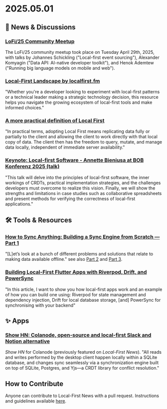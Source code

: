 # 2025.05.01

## 📰 News & Discussions

### [LoFi/25 Community Meetup](https://www.youtube.com/watch?v=AIDu8TglQxo&list=PLTbD2QA-VMnXFsLbuPGz1H-Najv9MD2-H&index=25)
The LoFi/25 community meetup took place on Tuesday April 29th, 2025, with talks by Johannes Schickling ("Local-first event sourcing"), Alexander Komyagin ("Data API: AI-native developer toolkit"), and Henok Ademtew ("Running big language models on mobile and web").

### [Local-First Landscape by localfirst.fm](https://www.localfirst.fm/landscape)
"Whether you're a developer looking to experiment with local-first patterns or a technical leader making a strategic technology decision, this resource helps you navigate the growing ecosystem of local-first tools and make informed choices."

### [A more practical definition of Local First](https://www.triplit.dev/blog/local-first-definition)
"In practical terms, adopting Local First means replicating data fully or partially to the client and allowing the client to work directly with that local copy of data. The client then has the freedom to query, mutate, and manage data locally, independent of immediate server availability."

### [Keynote: Local-first Software - Annette Bieniusa at BOB Konferenz 2025 (talk)](https://media.ccc.de/v/bob11-2025-local-first-software-bieniusa)
"This talk will delve into the principles of local-first software, the inner workings of CRDTs, practical implementation strategies, and the challenges developers must overcome to realize this vision. Finally, we will show the strengths and limitations in case studies such as collaborative spreadsheets and present methods for verifying the correctness of local-first applications."


## 🛠️ Tools & Resources

### [How to Sync Anything: Building a Sync Engine from Scratch — Part 1](https://neighbourhood.ie/blog/2025/04/09/how-to-sync-anyhting-building-a-sync-engine-from-scratch-part-1)
"[L]et’s look at a bunch of different problems and solutions that relate to making data available offline." see also [Part 2](https://neighbourhood.ie/blog/2025/04/16/how-to-sync-anyhting-building-a-sync-engine-from-scratch-part-2) and [Part 3](https://neighbourhood.ie/blog/2025/04/23/how-to-sync-anyhting-building-a-sync-engine-from-scratch-part-3).

### [Building Local-First Flutter Apps with Riverpod, Drift, and PowerSync](https://dinkomarinac.dev/building-local-first-flutter-apps-with-riverpod-drift-and-powersync)
"In this article, I want to show you how local-first apps work and an example of how you can build one using: Riverpod for state management and dependency injection, Drift for local database storage, [and] PowerSync for synchronising with your backend"


## ✨ Apps

### [Show HN: Colanode, open-source and local-first Slack and Notion alternative](https://news.ycombinator.com/item?id=43780176)
_Show HN_ for Colanode (previously featured on _Local-First News_). "All reads and writes performed by the desktop client happen locally within a SQLite database, and changes sync seamlessly via a synchronization engine built on top of SQLite, Postgres, and Yjs—a CRDT library for conflict resolution."


## How to Contribute
Anyone can contribute to Local-First News with a pull request. Instructions and guidelines available [here](https://github.com/localfirstnews/localfirstnews).
